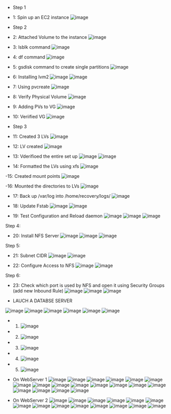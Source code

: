 - Step 1

- 1: Spin up an EC2 instance
![image](https://user-images.githubusercontent.com/94152732/172205536-76f28add-5c78-4494-89a4-f901b99b79b3.png)

- Step 2

- 2: Attached Volume to the instance
![image](https://user-images.githubusercontent.com/94152732/172205631-da69a928-0cd5-42e6-ae5d-b6f4b7f1afe4.png)

- 3: lsblk command
![image](https://user-images.githubusercontent.com/94152732/172205963-8b5f4588-7e05-4750-a974-896d31d33f06.png)

- 4: df command
![image](https://user-images.githubusercontent.com/94152732/172206279-81e2de51-87e2-444e-a681-fb1462de6624.png)

- 5: gsdisk command to create single partitions
![image](https://user-images.githubusercontent.com/94152732/172208674-37570545-08e2-4fcc-8fc5-c4fc53f2a380.png)

- 6: Installing lvm2
![image](https://user-images.githubusercontent.com/94152732/172209081-013d1a6d-9a9a-4dc0-a905-38d6aad0d49f.png)
![image](https://user-images.githubusercontent.com/94152732/172209231-37c16101-67b9-4b22-88d9-473a659aceaa.png)


- 7: Using pvcreate
![image](https://user-images.githubusercontent.com/94152732/172209493-90dc604e-214b-43f9-b46f-9605bf869dc8.png)

- 8: Verify Physical Volume
![image](https://user-images.githubusercontent.com/94152732/172209722-6d6da676-4d01-4e86-86e0-0e70b681867e.png)

- 9: Adding PVs to VG
![image](https://user-images.githubusercontent.com/94152732/172210246-3eb10a2f-76da-4998-bce1-8df810a5ce82.png)

- 10: Veriified VG
![image](https://user-images.githubusercontent.com/94152732/172210421-d6fcbcee-aa1b-4f48-9095-6d6cb23a645f.png)


- Step 3

- 11: Created 3 LVs
![image](https://user-images.githubusercontent.com/94152732/172211034-44efc829-7b02-46c4-b95b-debbc962d46f.png)

- 12: LV created 
![image](https://user-images.githubusercontent.com/94152732/172211300-13146c1c-737d-47ae-95ca-ed55aadc0ae6.png)

- 13: Vderifioed the entire set up
![image](https://user-images.githubusercontent.com/94152732/172211556-4c6574f2-054e-4c77-b2bb-05f2029e4b31.png)
![image](https://user-images.githubusercontent.com/94152732/172211654-afa42138-deba-4ba1-af09-85b021555570.png)

- 14: Formatted the LVs using xfs
![image](https://user-images.githubusercontent.com/94152732/172212554-73fc2a88-c005-4eaa-b2b4-47b5aff6324d.png)

-15: Created mount points
![image](https://user-images.githubusercontent.com/94152732/172213124-bc754ae3-e5e5-4546-ae8b-c96035d9c3ea.png)

-16: Mounted the directories to LVs
![image](https://user-images.githubusercontent.com/94152732/172213977-12c72531-3e64-4f29-8fba-b817d8f22946.png)

- 17: Back up  /var/log into /home/recovery/logs/
![image](https://user-images.githubusercontent.com/94152732/172214624-b049fed5-2cba-42de-b627-75ea93d18b12.png)

- 18: Update Fstab
![image](https://user-images.githubusercontent.com/94152732/172667755-5eb3b72d-0b3c-451f-ba2f-211600057398.png)
![image](https://user-images.githubusercontent.com/94152732/172670162-3e1cc24c-2f25-4113-ac58-22daa74ee091.png)

- 19: Test Configuration and Reload daemon
![image](https://user-images.githubusercontent.com/94152732/172670255-5e4de1c2-958e-4dca-b7d4-2799520d6fa7.png)
![image](https://user-images.githubusercontent.com/94152732/172670609-24b74e6d-a3de-4418-aa55-343c6fcfb7ed.png)
![image](https://user-images.githubusercontent.com/94152732/172670780-d33c991d-8a65-47b2-9ee3-518ae2e39626.png)


Step 4:

- 20: Install NFS Server
![image](https://user-images.githubusercontent.com/94152732/172218401-3d057619-3845-4b12-9e87-cf37e485110d.png)
![image](https://user-images.githubusercontent.com/94152732/172218577-a675597e-a07f-4b80-9221-2ac89437dc6b.png)
![image](https://user-images.githubusercontent.com/94152732/172218940-4d49e6b7-9255-4fd3-bf4f-771d783d370d.png)

Step 5: 

- 21: Subnet CIDR
![image](https://user-images.githubusercontent.com/94152732/174421359-794d4938-b1f9-4a6e-852b-47248d26b0d6.png)
![image](https://user-images.githubusercontent.com/94152732/174421534-94262ebd-bd29-4821-b530-18d85466fcfe.png)

- 22: Configure Access to NFS
![image](https://user-images.githubusercontent.com/94152732/174421782-2fcf8db6-32e8-4cd8-97b4-e1f83c4a1879.png)
![image](https://user-images.githubusercontent.com/94152732/174421807-595bbe0f-1d62-4b92-a9dc-ad3ecc34b676.png)

Step 6:

- 23: Check which port is used by NFS and open it using Security Groups (add new Inbound Rule) 
![image](https://user-images.githubusercontent.com/94152732/174421902-4ce44295-2500-4bf1-a085-fc6b87fab8b7.png)
![image](https://user-images.githubusercontent.com/94152732/174422097-cb7e8ec2-f1a0-4662-a2b2-b2d6c66ed64b.png)
![image](https://user-images.githubusercontent.com/94152732/174422107-ef6d33e7-f51c-4ca0-a255-35c5ac337ec5.png)


- LAUCH A DATABSE SERVER

![image](https://user-images.githubusercontent.com/94152732/174422554-0509fa6b-9639-4441-b50a-6c54da0fe1db.png)
![image](https://user-images.githubusercontent.com/94152732/174422700-d15840f3-59e1-42c8-902f-f0c354bee65e.png)
![image](https://user-images.githubusercontent.com/94152732/174422822-065d5d21-2629-4a68-8a6e-3a4bd9cee06f.png)
![image](https://user-images.githubusercontent.com/94152732/174422888-02b158eb-35d2-4cfd-b9e9-1658ffd3b05d.png)
![image](https://user-images.githubusercontent.com/94152732/174422902-89029e37-0a50-49d4-bfa1-92b5100f3c2f.png)
![image](https://user-images.githubusercontent.com/94152732/174423132-3762f677-95bb-48a1-9f82-3d1283e3774e.png)

- 1. ![image](https://user-images.githubusercontent.com/94152732/174423485-6e7d8703-d82c-4540-ae29-dd19ab5edf27.png)
- 2. ![image](https://user-images.githubusercontent.com/94152732/174423588-05b5fd0d-d806-4665-887c-c9875fad0780.png)
- 3. ![image](https://user-images.githubusercontent.com/94152732/174423638-438e9486-01fd-4e96-96a9-ad3ce6a66eec.png)
- 4. ![image](https://user-images.githubusercontent.com/94152732/174423721-df41a2b3-bce0-4a55-a122-e7ac2523749a.png)
- 5. ![image](https://user-images.githubusercontent.com/94152732/174423766-8ae80f6a-eb24-4ce3-90ab-a65686b23d40.png)

- On WebServer 1
![image](https://user-images.githubusercontent.com/94152732/174423785-bbad941f-84a8-4552-890b-12fe3dfcd406.png)
![image](https://user-images.githubusercontent.com/94152732/174423824-c50de524-9cba-4bcc-9742-71309e90ffb8.png)
![image](https://user-images.githubusercontent.com/94152732/174423851-d3298846-c1a7-4196-b6cd-bc47e0a8af02.png)
![image](https://user-images.githubusercontent.com/94152732/174423891-7c971110-30cc-4abb-bb0c-260fe6b58bb7.png)
![image](https://user-images.githubusercontent.com/94152732/174423960-dc1a7973-652d-4353-9c13-22ab3342b421.png)
![image](https://user-images.githubusercontent.com/94152732/174424012-db2d2da8-070e-4e81-b699-6f349b7309de.png)
![image](https://user-images.githubusercontent.com/94152732/174425128-56b03d23-08e2-4e3f-b3d9-8b2fa795ee27.png)
![image](https://user-images.githubusercontent.com/94152732/174425155-8e433b67-c0d9-4072-b9c3-99aad97b64d8.png)
![image](https://user-images.githubusercontent.com/94152732/174425719-8c4e8ba4-603d-446b-8a5b-aa4e1d9fb8ea.png)
![image](https://user-images.githubusercontent.com/94152732/174425788-82b15e76-763b-439d-97eb-e6313bdec31b.png)
![image](https://user-images.githubusercontent.com/94152732/174425997-0e34ce56-57f2-47d7-a359-ad8b602e4962.png)
![image](https://user-images.githubusercontent.com/94152732/174426080-a93d16b5-bf50-42c5-a78b-e13334052f20.png)
![image](https://user-images.githubusercontent.com/94152732/174426397-6d9a20cf-dcb4-472f-b01c-76919c2a872f.png)
![image](https://user-images.githubusercontent.com/94152732/174426521-760dd614-aa6e-498e-b6e7-a530592db30a.png)
![image](https://user-images.githubusercontent.com/94152732/174427633-074057e7-2c2d-4d73-bab2-d2cc9823f78f.png)
![image](https://user-images.githubusercontent.com/94152732/174429135-7ba1cbdf-bf29-45ce-9218-2772be85a41b.png)
![image](https://user-images.githubusercontent.com/94152732/174429895-51f82877-c350-463f-8b80-7b4f435a5844.png)
![image](https://user-images.githubusercontent.com/94152732/174429905-37144743-b6ab-4570-9baa-206f6ae5743a.png)



- On WebServer 2
![image](https://user-images.githubusercontent.com/94152732/174494250-bc63a275-6b66-430f-b118-f1a69a98ba37.png)
![image](https://user-images.githubusercontent.com/94152732/174494272-365fcad1-a467-48da-8204-0b12648efb16.png)
![image](https://user-images.githubusercontent.com/94152732/174494335-c496b920-64c3-46b4-bc56-4fe39da6ddff.png)
![image](https://user-images.githubusercontent.com/94152732/174494358-b5c1a121-26d5-4cd4-ac7c-bf6bd11d0d5a.png)
![image](https://user-images.githubusercontent.com/94152732/174494555-b214d164-4043-404e-8b4c-db16369f2dd7.png)
![image](https://user-images.githubusercontent.com/94152732/174494591-8bcae8bd-46b5-4d27-8f85-835c66b5bd7d.png)
![image](https://user-images.githubusercontent.com/94152732/174494605-4287f0f2-bf0c-44ed-a059-03630be435a0.png)
![image](https://user-images.githubusercontent.com/94152732/174494649-d79e7eef-3680-4f81-bc3e-80fffcb982ef.png)
![image](https://user-images.githubusercontent.com/94152732/174494693-73edddb6-142a-4aa8-9b79-893449370730.png)
![image](https://user-images.githubusercontent.com/94152732/174494711-9e8d3c97-be2b-49c1-9429-3d8d2ef1bc31.png)
![image](https://user-images.githubusercontent.com/94152732/174494787-fbdc73d7-3c73-4ce5-b1fa-c550a3e16090.png)
![image](https://user-images.githubusercontent.com/94152732/174494890-c429e0d8-6984-483c-969b-e20603ec3b74.png)
![image](https://user-images.githubusercontent.com/94152732/174495008-28a9d136-e8b1-4427-90c5-2c835c6e0219.png)
![image](https://user-images.githubusercontent.com/94152732/174495020-0899fe73-07d3-4afb-8b67-c9e0c2531f42.png)
















